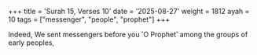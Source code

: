+++
title = 'Surah 15, Verses 10'
date = '2025-08-27'
weight = 1812
ayah = 10
tags = ["messenger", "people", "prophet"]
+++

Indeed, We sent messengers before you ˹O Prophet˺ among the groups of early peoples,